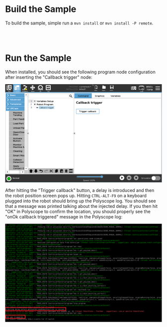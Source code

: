 # Build the Sample
To build the sample, simple run a `mvn install` or `mvn install -P remote`.

<br/>

<br/>


# Run the Sample
When installed, you should see the following program node configuration after inserting the "Callback trigger" node:

![missing program image](resources/pNode.png "Program Node")

After hitting the "Trigger callback" button, a delay is introduced and then the robot position screen pops up. Hitting `CTRL-ALT-F9` on a keyboard plugged into the robot should bring up the Polyscope log. You should see that a message was printed talking about the injected delay. If you then hit "OK" in Polyscope to confirm the location, you should properly see the "onOk callback triggered" message in the Polyscope log:

![missing program image](resources/plog.png "Program Node")

